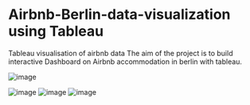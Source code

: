 # Airbnb-Berlin-data-visualization using Tableau
Tableau visualisation of airbnb data
The aim of the project is to build interactive Dashboard on Airbnb accommodation in berlin with tableau. 

![image](https://user-images.githubusercontent.com/94320118/221621208-a4f07d3d-3516-433e-8e52-8f93254151e3.png)

![image](https://user-images.githubusercontent.com/94320118/221621353-b9b98102-8baf-4f5a-99d4-0d1502b73d3a.png)
![image](https://user-images.githubusercontent.com/94320118/221621521-a87c5ad4-1ce5-46ac-b1d4-e02d6edd58cd.png)
![image](https://user-images.githubusercontent.com/94320118/221621625-9dfeb1e6-eacf-4a7a-aba0-e0bf34f5d7f0.png)
